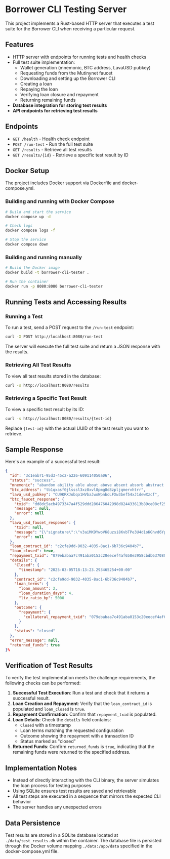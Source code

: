 # Borrower CLI Testing Server

This project implements a Rust-based HTTP server that executes a test suite for the Borrower CLI when receiving a particular request.

## Features

- HTTP server with endpoints for running tests and health checks
- Full test suite implementation:
  - Wallet generation (mnemonic, BTC address, LavaUSD pubkey)
  - Requesting funds from the Mutinynet faucet
  - Downloading and setting up the Borrower CLI
  - Creating a loan
  - Repaying the loan
  - Verifying loan closure and repayment
  - Returning remaining funds
- **Database integration for storing test results**
- **API endpoints for retrieving test results**

## Endpoints

- `GET /health` - Health check endpoint
- `POST /run-test` - Run the full test suite
- `GET /results` - Retrieve all test results
- `GET /results/{id}` - Retrieve a specific test result by ID

## Docker Setup

The project includes Docker support via Dockerfile and docker-compose.yml.

### Building and running with Docker Compose

```bash
# Build and start the service
docker compose up -d

# Check logs
docker compose logs -f

# Stop the service
docker compose down
```

### Building and running manually

```bash
# Build the Docker image
docker build -t borrower-cli-tester .

# Run the container
docker run -p 8080:8080 borrower-cli-tester
```

## Running Tests and Accessing Results

### Running a Test

To run a test, send a POST request to the `/run-test` endpoint:

```bash
curl -X POST http://localhost:8080/run-test
```

The server will execute the full test suite and return a JSON response with the results.

### Retrieving All Test Results

To view all test results stored in the database:

```bash
curl -s http://localhost:8080/results
```

### Retrieving a Specific Test Result

To view a specific test result by its ID:

```bash
curl -s http://localhost:8080/results/{test-id}
```

Replace `{test-id}` with the actual UUID of the test result you want to retrieve.

## Sample Response

Here's an example of a successful test result:

```json
{
  "id": "3c1eab71-95d3-45c2-a226-609114050a06",
  "status": "success",
  "mnemonic": "abandon ability able about above absent absorb abstract absurd abuse access accident",
  "btc_address": "tb1qxasf0jlsssl3xz8xvl8pmg8d8zpljqmervhtrr",
  "lava_usd_pubkey": "CU9KRXJobqo1HVbaJwoWpnboLFXw3bef54xJ1dewXzcf",
  "btc_faucet_response": {
    "txid": "dd8dc5acb4973347a4f529ddd286476042998d824433613b89ce08cf2593d866",
    "message": null,
    "error": null
  },
  "lava_usd_faucet_response": {
    "txid": null,
    "message": "{\"signature\":\"v3aiMK9YwoVK8uzsi8KvbTPe3U4d1oKGhvd6YpUjrVRoiLBghg5LhALkJWdvbYx2zeZuXMBZ9t5J7EZzi6rCxxi\"}",
    "error": null
  },
  "loan_contract_id": "c2cfe9dd-9032-4035-8ac1-6b736c9404b7",
  "loan_closed": true,
  "repayment_txid": "079ebabaa7c491aba0153c20eecef4af658e3958cbdb6370808d6c6656474fc8",
  "details": {
    "Closed": {
      "timestamp": "2025-03-05T18:13:23.293465254+00:00"
    },
    "contract_id": "c2cfe9dd-9032-4035-8ac1-6b736c9404b7",
    "loan_terms": {
      "loan_amount": 2,
      "loan_duration_days": 4,
      "ltv_ratio_bp": 5000
    },
    "outcome": {
      "repayment": {
        "collateral_repayment_txid": "079ebabaa7c491aba0153c20eecef4af658e3958cbdb6370808d6c6656474fc8"
      }
    },
    "status": "closed"
  },
  "error_message": null,
  "returned_funds": true
}%  
```

## Verification of Test Results

To verify the test implementation meets the challenge requirements, the following checks can be performed:

1. **Successful Test Execution**: Run a test and check that it returns a successful result.
2. **Loan Creation and Repayment**: Verify that the `loan_contract_id` is populated and `loan_closed` is `true`.
3. **Repayment Confirmation**: Confirm that `repayment_txid` is populated.
4. **Loan Details**: Check the `details` field contains:
   - `Closed` with a timestamp
   - Loan terms matching the requested configuration
   - Outcome showing the repayment with a transaction ID
   - Status marked as "closed"
5. **Returned Funds**: Confirm `returned_funds` is `true`, indicating that the remaining funds were returned to the specified address.

## Implementation Notes

- Instead of directly interacting with the CLI binary, the server simulates the loan process for testing purposes
- Using SQLite ensures test results are saved and retrievable
- All test steps are executed in a sequence that mirrors the expected CLI behavior
- The server handles any unexpected errors

## Data Persistence

Test results are stored in a SQLite database located at `./data/test_results.db` within the container. The database file is persisted through the Docker volume mapping `./data:/app/data` specified in the docker-compose.yml file. 